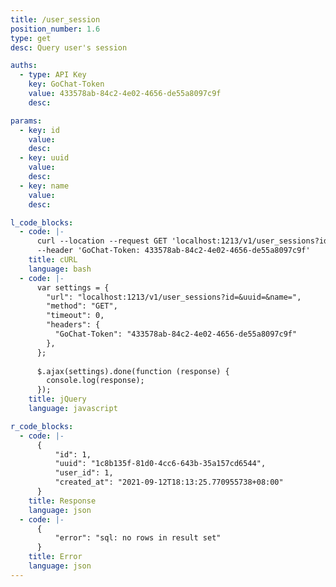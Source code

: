 ```yaml
---
title: /user_session
position_number: 1.6
type: get
desc: Query user's session

auths:
  - type: API Key
    key: GoChat-Token
    value: 433578ab-84c2-4e02-4656-de55a8097c9f
    desc:

params:
  - key: id
    value:
    desc:
  - key: uuid
    value:
    desc:
  - key: name
    value:
    desc:

l_code_blocks:
  - code: |-
      curl --location --request GET 'localhost:1213/v1/user_sessions?id=&uuid=&name=' \
      --header 'GoChat-Token: 433578ab-84c2-4e02-4656-de55a8097c9f'
    title: cURL
    language: bash
  - code: |-
      var settings = {
        "url": "localhost:1213/v1/user_sessions?id=&uuid=&name=",
        "method": "GET",
        "timeout": 0,
        "headers": {
          "GoChat-Token": "433578ab-84c2-4e02-4656-de55a8097c9f"
        },
      };
      
      $.ajax(settings).done(function (response) {
        console.log(response);
      });
    title: jQuery
    language: javascript

r_code_blocks:
  - code: |-
      {
          "id": 1,
          "uuid": "1c8b135f-81d0-4cc6-643b-35a157cd6544",
          "user_id": 1,
          "created_at": "2021-09-12T18:13:25.770955738+08:00"
      }
    title: Response
    language: json
  - code: |-
      {
          "error": "sql: no rows in result set"
      }
    title: Error
    language: json
---
```



